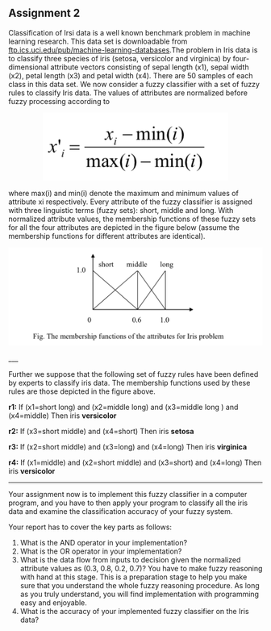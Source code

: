 ## Assignment 2
Classification of Irsi data is a well known benchmark problem in machine learning research. This data set is downloadable from [ftp.ics.uci.edu/pub/machine-learning-databases](ftp.ics.uci.edu/pub/machine-learning-databases).The problem in Iris data is to classify three species of iris (setosa, versicolor and virginica) by four-dimensional attribute vectors consisting of sepal length (x1), sepal width (x2), petal length (x3) and petal width (x4). There are 50 samples of each class in this data set.
We now consider a fuzzy classifier with a set of fuzzy rules to classify Iris data. The values of attributes are normalized before fuzzy processing according to
<p align="center">
<img src="readme/eq.png">
</p>
where max(i) and min(i) denote the maximum and minimum values of attribute xi respectively. Every attribute of the fuzzy classifier is assigned with three linguistic terms (fuzzy sets): short, middle and long. With normalized attribute values, the membership functions of these fuzzy sets for all the four attributes are depicted in the figure below (assume the membership functions for different attributes are identical).
<p align="center">
<img src="readme/graph.png">
</p>
___

Further we suppose that the following set of fuzzy rules have been defined by experts to classify iris data. The membership functions used by these rules are those depicted in the figure above.

**r1:** If (x1=short   long) and (x2=middle   long) and (x3=middle   long ) and (x4=middle) Then iris **versicolor**

**r2:** If (x3=short   middle) and (x4=short) Then iris **setosa**

**r3:** If (x2=short   middle) and (x3=long) and (x4=long) Then iris **virginica**

**r4:** If (x1=middle) and (x2=short   middle) and (x3=short) and (x4=long)
Then iris **versicolor**

___

Your assignment now is to implement this fuzzy classifier in a computer program, and you have to then apply your program to classify all the iris data and examine the classification accuracy of your fuzzy system.

Your report has to cover the key parts as follows:
1. What is the AND operator in your implementation?
2. What is the OR operator in your implementation?
3. What is the data flow from inputs to decision given the normalized attribute values as (0.3, 0.8, 0.2, 0.7)? You have to make fuzzy reasoning with hand at this stage. This is a preparation stage to help you make sure that you understand the whole fuzzy reasoning procedure. As long as you truly understand, you will find implementation with programming easy and enjoyable.
4. What is the accuracy of your implemented fuzzy classifier on the Iris data?
